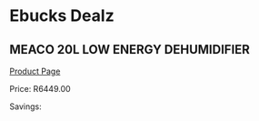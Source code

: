 
# Ebucks Dealz
## MEACO 20L LOW ENERGY DEHUMIDIFIER
[Product Page](https://www.ebucks.com/web/shop/productSelected.do?prodId=1136292392&catId=1157551316)

Price: R6449.00

Savings: 


	